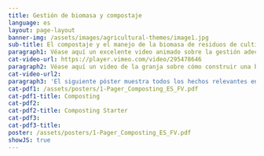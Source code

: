 ```yaml
---
title: Gestión de biomasa y compostaje
language: es
layout: page-layout
banner-img: /assets/images/agricultural-themes/image1.jpg
sub-title: El compostaje y el manejo de la biomasa de residuos de cultivos y/o estiércol son fundamentales para la capacidad de retención de nutrientes y agua y para una vida saludable en el suelo.
paragraph1: Véase aquí un excelente video animado sobre la gestión adecuada de la biomasa y el compostaje y aprende sobre los beneficios y sobre cómo hacerlo.
cat-video-url: https://player.vimeo.com/video/295478646
paragraph2: Véase aquí un video de la granja sobre cómo construir una buena pila de compost y cómo utilizar la biomasa disponible en una granja.
cat-video-url2: 
paragraph3: 'El siguiente póster muestra todos los hechos relevantes en detalle. Véase aquí:'
cat-pdf1: /assets/posters/1-Pager_Composting_ES_FV.pdf
cat-pdf1-title: Composting
cat-pdf2:
cat-pdf2-title: Composting Starter
cat-pdf3:
cat-pdf3-title:
poster: /assets/posters/1-Pager_Composting_ES_FV.pdf
showJS: true
---
```


